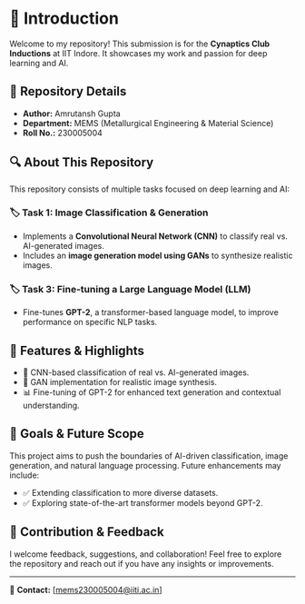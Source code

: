 # 📌 Introduction

Welcome to my repository! This submission is for the **Cynaptics Club Inductions** at IIT Indore. It showcases my work and passion for deep learning and AI.

## 📁 Repository Details

- **Author:** Amrutansh Gupta  
- **Department:** MEMS (Metallurgical Engineering & Material Science)  
- **Roll No.:** 230005004 

## 🔍 About This Repository

This repository consists of multiple tasks focused on deep learning and AI:

### 🏷 Task 1: Image Classification & Generation
- Implements a **Convolutional Neural Network (CNN)** to classify real vs. AI-generated images.
- Includes an **image generation model using GANs** to synthesize realistic images.

### 🏷 Task 3: Fine-tuning a Large Language Model (LLM)
- Fine-tunes **GPT-2**, a transformer-based language model, to improve performance on specific NLP tasks.

## 🚀 Features & Highlights

- 📌 CNN-based classification of real vs. AI-generated images.  
- 🔧 GAN implementation for realistic image synthesis.  
- 📊 Fine-tuning of GPT-2 for enhanced text generation and contextual understanding.  

## 🎯 Goals & Future Scope

This project aims to push the boundaries of AI-driven classification, image generation, and natural language processing. Future enhancements may include:
- ✅ Extending classification to more diverse datasets.
- ✅ Exploring state-of-the-art transformer models beyond GPT-2.

## 🤝 Contribution & Feedback

I welcome feedback, suggestions, and collaboration! Feel free to explore the repository and reach out if you have any insights or improvements.

---
📧 **Contact:** [mems230005004@iiti.ac.in]